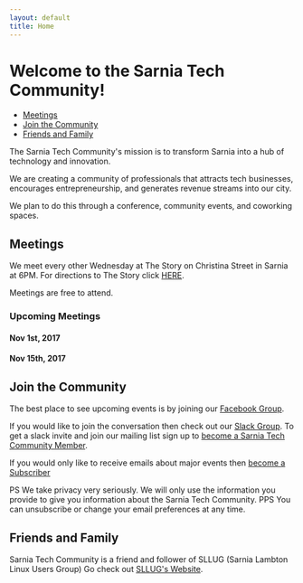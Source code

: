 ```yaml
---
layout: default
title: Home
---
```

# Welcome to the Sarnia Tech Community!

* [Meetings](#meetings)
* [Join the Community](#community)
* [Friends and Family](#friends)

The Sarnia Tech Community's mission is to transform Sarnia into a hub of technology and innovation.

We are creating a community of professionals that attracts tech businesses, encourages entrepreneurship, 
and generates revenue streams into our city.

We plan to do this through a conference, community events, and coworking spaces.

## <a name="meetings" />Meetings

We meet every other Wednesday at The Story on Christina Street in Sarnia at 6PM.
For directions to The Story click [HERE](https://www.google.ca/maps/place/theStory/@42.9729758,-82.4094274,17z/data=!4m5!3m4!1s0x88259cc31bde2e8b:0x8ed04c1348104121!8m2!3d42.9729758!4d-82.4072387).

Meetings are free to attend.

### Upcoming Meetings

#### Nov 1st, 2017
#### Nov 15th, 2017

## <a name="community" />Join the Community

The best place to see upcoming events is by joining our [Facebook Group](https://www.facebook.com/groups/SarniaTech/).

If you would like to join the conversation then check out our [Slack Group](https://sarnia.slack.com/).
To get a slack invite and join our mailing list sign up to [become a Sarnia Tech Community Member](/member).

If you would only like to receive emails about major events then [become a Subscriber](/subscriber)

PS We take privacy very seriously.  We will only use the information you provide to give you information about the Sarnia Tech Community.
PPS You can unsubscribe or change your email preferences at any time.

## <a name="friends" />Friends and Family

Sarnia Tech Community is a friend and follower of SLLUG (Sarnia Lambton Linux Users Group)
Go check out [SLLUG's Website](http://www.sllug.ca/).